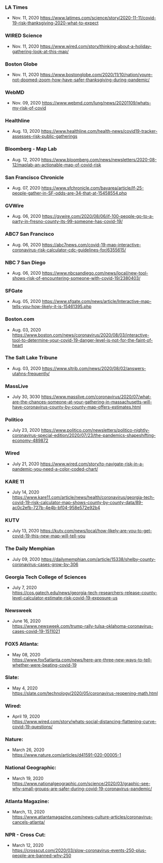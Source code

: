 ### LA Times
- Nov. 11, 2020
    https://www.latimes.com/science/story/2020-11-11/covid-19-risk-thanksgiving-2020-what-to-expect

### WIRED Science 
- Nov. 11, 2020
    https://www.wired.com/story/thinking-about-a-holiday-gathering-look-at-this-map/

### Boston Globe 
- Nov. 11, 2020
    https://www.bostonglobe.com/2020/11/10/nation/youre-not-doomed-zoom-how-have-safer-thanksgiving-during-pandemic/

### WebMD 
- Nov. 09, 2020
    https://www.webmd.com/lung/news/20201109/whats-my-risk-of-covid

### Healthline
- Aug. 13, 2020
    https://www.healthline.com/health-news/covid19-tracker-assesses-risk-public-gatherings

### Bloomberg - Map Lab
- Aug. 12, 2020
    https://www.bloomberg.com/news/newsletters/2020-08-12/maplab-an-actionable-map-of-covid-risk

### San Francisco Chronicle
- Aug. 07, 2020
    https://www.sfchronicle.com/bayarea/article/If-25-people-gather-in-SF-odds-are-34-that-at-15458554.php
    
### GVWire
- Aug. 06, 2020
    https://gvwire.com/2020/08/06/if-100-people-go-to-a-party-in-fresno-county-its-99-someone-has-covid-19/

### ABC7 San Francisco
- Aug. 06, 2020
    https://abc7news.com/covid-19-map-interactive-coronavirus-risk-calculator-cdc-guidelines-for/6355615/

### NBC 7 San Diego 
- Aug. 06, 2020
    https://www.nbcsandiego.com/news/local/new-tool-shows-risk-of-encountering-someone-with-covid-19/2380403/

### SFGate
- Aug. 05, 2020
    https://www.sfgate.com/news/article/Interactive-map-tells-you-how-likely-it-is-15461395.php

### Boston.com
- Aug. 03, 2020
    https://www.boston.com/news/coronavirus/2020/08/03/interactive-tool-to-determine-your-covid-19-danger-level-is-not-for-the-faint-of-heart

### The Salt Lake Tribune
- Aug. 03, 2020
    https://www.sltrib.com/news/2020/08/02/answers-utahns-frequently/

### MassLive
- July 30, 3030
    https://www.masslive.com/coronavirus/2020/07/what-are-the-chances-someone-at-your-gathering-in-massachusetts-will-have-coronavirus-county-by-county-map-offers-estimates.html


### Politico
- July 23, 2020
    https://www.politico.com/newsletters/politico-nightly-coronavirus-special-edition/2020/07/23/the-pandemics-shapeshifting-economy-489872

### Wired
- July 21, 2020
    https://www.wired.com/story/to-navigate-risk-in-a-pandemic-you-need-a-color-coded-chart/

### KARE 11
- July 14, 2020
    https://www.kare11.com/article/news/health/coronavirus/georgia-tech-covid-19-risk-calculator-map-shows-county-by-county-data/89-ac0c2efb-727b-4e4b-bf04-958e572e92b4

### KUTV
- July 13, 2020
    https://kutv.com/news/local/how-likely-are-you-to-get-covid-19-this-new-map-will-tell-you

### The Daily Memphian
- July 09, 2020
    https://dailymemphian.com/article/15338/shelby-county-coronavirus-cases-grow-by-306

### Georgia Tech College of Sciences
- July 7, 2020  
    https://cos.gatech.edu/news/georgia-tech-researchers-release-county-level-calculator-estimate-risk-covid-19-exposure-us 

### Newsweek
- June 16, 2020  
    https://www.newsweek.com/trump-rally-tulsa-oklahoma-coronavirus-cases-covid-19-1511021

### FOX5 Atlanta:
- May 08, 2020  
    https://www.fox5atlanta.com/news/here-are-three-new-ways-to-tell-whether-were-beating-covid-19

### Slate:  
- May 4, 2020  
    https://slate.com/technology/2020/05/coronavirus-reopening-math.html

### Wired:
- April 19, 2020   
    https://www.wired.com/story/whats-social-distancing-flattening-curve-covid-19-questions/

### Nature:
- March 26, 2020  
    https://www.nature.com/articles/d41591-020-00005-1

### National Geographic:
- March 19, 2020  
    https://www.nationalgeographic.com/science/2020/03/graphic-see-why-small-groups-are-safer-during-covid-19-coronavirus-pandemic/

### Atlanta Magazine:  
- March, 13, 2020  
    https://www.atlantamagazine.com/news-culture-articles/coronavirus-cancels-atlanta/

### NPR - Cross Cut:  
- March 12, 2020  
    https://crosscut.com/2020/03/slow-coronavirus-events-250-plus-people-are-banned-why-250

